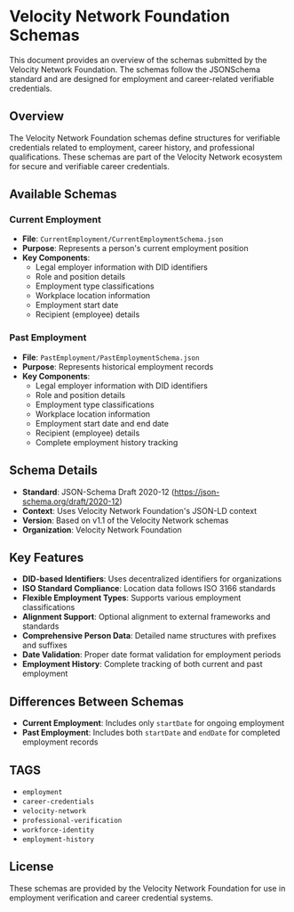 # Velocity Network Foundation Schemas

This document provides an overview of the schemas submitted by the Velocity Network Foundation. The schemas follow the JSONSchema standard and are designed for employment and career-related verifiable credentials.

## Overview
The Velocity Network Foundation schemas define structures for verifiable credentials related to employment, career history, and professional qualifications. These schemas are part of the Velocity Network ecosystem for secure and verifiable career credentials.

## Available Schemas

### Current Employment
- **File**: `CurrentEmployment/CurrentEmploymentSchema.json`
- **Purpose**: Represents a person's current employment position
- **Key Components**:
  - Legal employer information with DID identifiers
  - Role and position details
  - Employment type classifications
  - Workplace location information
  - Employment start date
  - Recipient (employee) details

### Past Employment
- **File**: `PastEmployment/PastEmploymentSchema.json`
- **Purpose**: Represents historical employment records
- **Key Components**:
  - Legal employer information with DID identifiers
  - Role and position details
  - Employment type classifications
  - Workplace location information
  - Employment start date and end date
  - Recipient (employee) details
  - Complete employment history tracking

## Schema Details

- **Standard**: JSON-Schema Draft 2020-12 (https://json-schema.org/draft/2020-12)
- **Context**: Uses Velocity Network Foundation's JSON-LD context
- **Version**: Based on v1.1 of the Velocity Network schemas
- **Organization**: Velocity Network Foundation

## Key Features

- **DID-based Identifiers**: Uses decentralized identifiers for organizations
- **ISO Standard Compliance**: Location data follows ISO 3166 standards
- **Flexible Employment Types**: Supports various employment classifications
- **Alignment Support**: Optional alignment to external frameworks and standards
- **Comprehensive Person Data**: Detailed name structures with prefixes and suffixes
- **Date Validation**: Proper date format validation for employment periods
- **Employment History**: Complete tracking of both current and past employment

## Differences Between Schemas

- **Current Employment**: Includes only `startDate` for ongoing employment
- **Past Employment**: Includes both `startDate` and `endDate` for completed employment records

## TAGS

- `employment`
- `career-credentials`
- `velocity-network`
- `professional-verification`
- `workforce-identity`
- `employment-history`

## License

These schemas are provided by the Velocity Network Foundation for use in employment verification and career credential systems.

